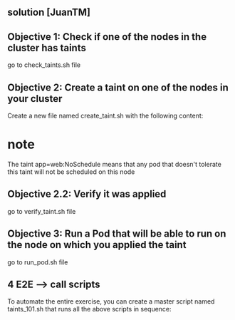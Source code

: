 ## solution [JuanTM]
## Objective 1: Check if one of the nodes in the cluster has taints

go to check_taints.sh file


## Objective 2: Create a taint on one of the nodes in your cluster

Create a new file named create_taint.sh with the following content:

# note

The taint app=web:NoSchedule means that any pod that doesn't tolerate this taint will not be scheduled on this node


## Objective 2.2: Verify it was applied

go to verify_taint.sh file


## Objective 3: Run a Pod that will be able to run on the node on which you applied the taint

go to run_pod.sh file


## 4 E2E --> call scripts 
To automate the entire exercise, you can create a master script named taints_101.sh that runs all the above scripts in sequence: